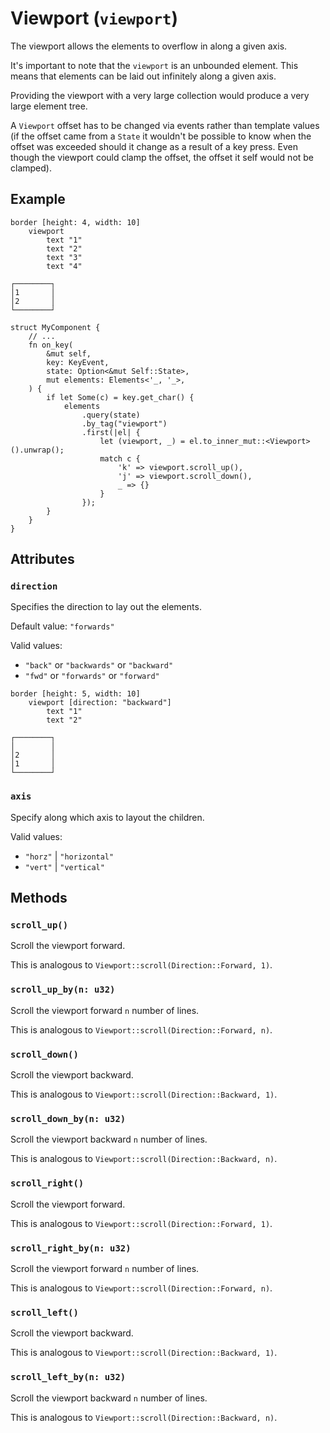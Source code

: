 # Viewport (`viewport`)

The viewport allows the elements to overflow in along a given axis.

It's important to note that the `viewport` is an unbounded element.
This means that elements can be laid out infinitely along a given axis.

Providing the viewport with a very large collection would produce a very large element tree.

A `Viewport` offset has to be changed via events rather than template values (if
the offset came from a `State` it wouldn't be possible to know when the offset
was exceeded should it change as a result of a key press. Even though the
viewport could clamp the offset, the offset it self would not be clamped).

## Example

```
border [height: 4, width: 10]
    viewport
        text "1"
        text "2"
        text "3"
        text "4"
```
```
┌────────┐
│1       │
│2       │
└────────┘
```

```rust,ignore
struct MyComponent {
    // ...
    fn on_key(
        &mut self,
        key: KeyEvent,
        state: Option<&mut Self::State>,
        mut elements: Elements<'_, '_>,
    ) {
        if let Some(c) = key.get_char() {
            elements
                .query(state)
                .by_tag("viewport")
                .first(|el| {
                    let (viewport, _) = el.to_inner_mut::<Viewport>().unwrap();
                    match c {
                        'k' => viewport.scroll_up(),
                        'j' => viewport.scroll_down(),
                        _ => {}
                    }
                });
        }
    }
}
```

## Attributes

### `direction`

Specifies the direction to lay out the elements.

Default value: `"forwards"`

Valid values:
* `"back"` or `"backwards"` or `"backward"`
* `"fwd"` or `"forwards"` or `"forward"`

```
border [height: 5, width: 10]
    viewport [direction: "backward"]
        text "1"
        text "2"
```
```
┌────────┐
│        │
│2       │
│1       │
└────────┘
```

### `axis`

Specify along which axis to layout the children.

Valid values:

* `"horz"` | `"horizontal"`
* `"vert"` | `"vertical"`

## Methods

### `scroll_up()`

Scroll the viewport forward.

This is analogous to `Viewport::scroll(Direction::Forward, 1)`.

### `scroll_up_by(n: u32)`

Scroll the viewport forward `n` number of lines.

This is analogous to `Viewport::scroll(Direction::Forward, n)`.

### `scroll_down()`

Scroll the viewport backward.

This is analogous to `Viewport::scroll(Direction::Backward, 1)`.

### `scroll_down_by(n: u32)`

Scroll the viewport backward `n` number of lines.

This is analogous to `Viewport::scroll(Direction::Backward, n)`.


### `scroll_right()`

Scroll the viewport forward.

This is analogous to `Viewport::scroll(Direction::Forward, 1)`.

### `scroll_right_by(n: u32)`

Scroll the viewport forward `n` number of lines.

This is analogous to `Viewport::scroll(Direction::Forward, n)`.

### `scroll_left()`

Scroll the viewport backward.

This is analogous to `Viewport::scroll(Direction::Backward, 1)`.

### `scroll_left_by(n: u32)`

Scroll the viewport backward `n` number of lines.

This is analogous to `Viewport::scroll(Direction::Backward, n)`.
